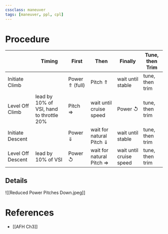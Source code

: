 ```yaml
---
cssclass: maneuver
tags: [maneuver, ppl, cpl]
---
```


# Procedure

| | Timing | First | Then | Finally | Tune, then Trim |  
| -- | -- | -- | --| -- | -- |  
| Initiate Climb | | Power &#x21D1; (full) | Pitch &#x21D1;  | wait until stable | tune, then trim |  
| Level Off Climb | lead by 10% of VSI, hand to throttle 20%| Pitch &#x21D2; | wait until cruise speed | Power &#x21BA; | tune, then trim |  
| Initiate Descent | | Power &#x21D3; | wait for natural Pitch &#x21D3; | wait until stable | tune, then trim |  
| Level Off Descent | lead by 10% of VSI | Power &#x21BA; | wait for natural Pitch &#x21D2; | wait until cruise speed | tune, then trim |

## Details
![[Reduced Power Pitches Down.jpeg]]

# References
- [[AFH Ch3]]
